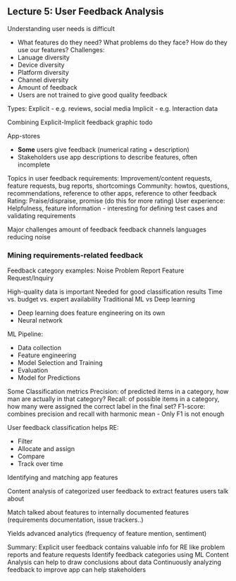 ## Lecture 5: User Feedback Analysis
Understanding user needs is difficult
- What features do they need? What problems do they face? How do they use our features?
Challenges:
- Lanuage diversity
- Device diversity
- Platform diversity
- Channel diversity
- Amount of feedback
- Users are not trained to give good quality feedback

Types:
Explicit - e.g. reviews, social media
Implicit - e.g. Interaction data

Combining Explicit-Implicit feedback
graphic todo

App-stores
- **Some** users give feedback (numerical rating + description)
- Stakeholders use app descriptions to describe features, often incomplete


Topics in user feedback
requirements: Improvement/content requests, feature requests, bug reports, shortcomings
Community: howtos, questions, recommendations, reference to other apps, reference to other feedback
Rating: Praise/dispraise, promise (do this for more rating)
User experience: Helpfulness, feature information
	- interesting for defining test cases and validating requirements

Major challenges
amount of feedback
feedback channels
languages
reducing noise



### Mining requirements-related feedback

Feedback category examples:
Noise
Problem Report
Feature Request/Inquiry

High-quality data is important
Needed for good classification results
Time vs. budget vs. expert availability
Traditional ML vs Deep learning
- Deep learning does feature engineering on its own
- Neural network

ML Pipeline:
- Data collection
- Feature engineering
- Model Selection and Training
- Evaluation
- Model for Predictions

Some Classification metrics
Precision: of predicted items in a category, how man are actually in that category?
Recall: of possible items in a category, how many were assigned the correct label in the final set?
F1-score: combines precision and recall with harmonic mean
	- Only F1 is not enough

User feedback classification helps RE:
- Filter
- Allocate and assign
- Compare
- Track over time


Identifying and matching app features

Content analysis of categorized user feedback to extract features users talk about

Match talked about features to internally documented features (requirements documentation, issue trackers..)

Yields advanced analytics (frequency of feature mention, sentiment)



Summary: 
Explicit user feedback contains valuable info for RE like problem reports and feature requests
Identify feedback categories using ML 
Content Analysis can help to draw conclusions about data
Continuously analyzing feedback to improve app can help stakeholders